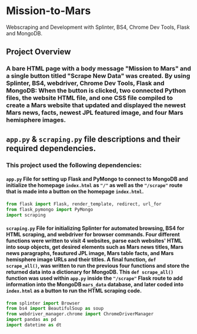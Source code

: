 # Mission-to-Mars
Webscraping and Development with Splinter, BS4, Chrome Dev Tools, Flask and MongoDB.

## Project Overview

### A bare HTML page with a body message "Mission to Mars" and a single button titled "Scrape New Data" was created. By using Splinter, BS4, webdriver, Chrome Dev Tools, Flask and MongoDB: When the button is clicked, two connected Python files, the website HTML file, and one CSS file compiled to create a Mars website that updated and displayed the newest Mars news, facts, newest JPL featured image, and four Mars hemisphere images.

## `app.py` & `scraping.py` file descriptions and their required dependencies.

### This project used the following dependencies:

#### `app.py` File for setting up Flask and PyMongo to connect to MongoDB and initialize the homepage `index.html` as `"/"` as well as the `"/scrape"` route that is made into a button on the homepage `index.html`.

```python
from flask import Flask, render_template, redirect, url_for
from flask_pymongo import PyMongo
import scraping
```

#### `scraping.py` File for initializing Splinter for automated browsing, BS4 for HTML scraping, and webdriver for browser commands. Four different functions were written to visit 4 websites, parse each websites' HTML into soup objects, get desired elements such as Mars news titles, Mars news paragraphs, feautured JPL image, Mars table facts, and Mars hemisphere image URLs and their titles. A final function, `def scrape_all()`, was written to run the previous four functions and store the returned data into a dictionary for MongoDB. This `def scrape_all()` function was used within `app.py` inside the `"/scrape"` Flask route to add information into the MongoDB `mars_data` database, and later coded into `index.html` as a button to run the HTML scraping code.

```python
from splinter import Browser
from bs4 import BeautifulSoup as soup
from webdriver_manager.chrome import ChromeDriverManager
import pandas as pd
import datetime as dt
```

